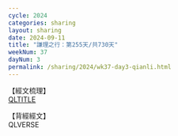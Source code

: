 ```yaml
---
cycle: 2024
categories: sharing
layout: sharing
date: 2024-09-11
title: "謙理之行：第255天/共730天"
weekNum: 37
dayNum: 3
permalink: /sharing/2024/wk37-day3-qianli.html
---
```

【經文梳理】  
[QLTITLE](QLLINK)

【背經經文】  
QLVERSE
